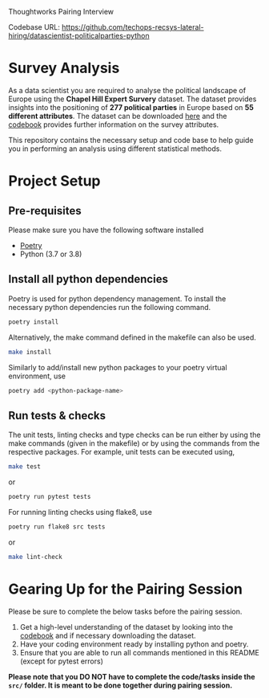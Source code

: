 Thoughtworks Pairing Interview

Codebase URL: https://github.com/techops-recsys-lateral-hiring/datascientist-politicalparties-python


# Survey Analysis

As a data scientist you are required to analyse the political landscape of Europe using the **Chapel Hill Expert Survery** dataset. The dataset provides insights into the positioning of **277 political parties** in Europe based on **55 different attributes**. The dataset can be downloaded [here](https://www.chesdata.eu/2019-chapel-hill-expert-survey) and the [codebook](https://static1.squarespace.com/static/5975c9bfdb29d6a05c65209b/t/5fa04ec05d3c8218b7c91450/1604341440585/2019_CHES_codebook.pdf) provides further information on the survey attributes.

This repository contains the necessary setup and code base to help guide you in performing an analysis using different statistical methods.

# Project Setup

## Pre-requisites

Please make sure you have the following software installed

- [Poetry](https://python-poetry.org/docs/)
- Python (3.7 or 3.8)

## Install all python dependencies

Poetry is used for python dependency management. To install the necessary python dependencies run the following command.

```bash
poetry install
```

Alternatively, the make command defined in the makefile can also be used.

```bash
make install
```

Similarly to add/install new python packages to your poetry virtual environment, use

```bash
poetry add <python-package-name>
```

## Run tests & checks

The unit tests, linting checks and type checks can be run either by using the make commands (given in the makefile) or by using the commands from the respective packages.
For example, unit tests can be executed using,

```bash
make test
```

or

```bash
poetry run pytest tests
```

For running linting checks using flake8, use

```bash
poetry run flake8 src tests
```

or

```bash
make lint-check
```

# Gearing Up for the Pairing Session

Please be sure to complete the below tasks before the pairing session.

1. Get a high-level understanding of the dataset by looking into the [codebook](https://static1.squarespace.com/static/5975c9bfdb29d6a05c65209b/t/5fa04ec05d3c8218b7c91450/1604341440585/2019_CHES_codebook.pdf) and if necessary downloading the dataset.
2. Have your coding environment ready by installing python and poetry.
3. Ensure that you are able to run all commands mentioned in this README (except for pytest errors)

**Please note that you DO NOT have to complete the code/tasks inside the `src/` folder. It is meant to be done together during pairing session.**
